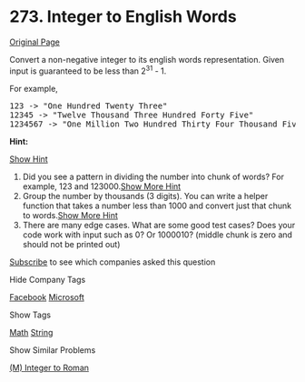# 273. Integer to English Words

[Original Page](https://leetcode.com/problems/integer-to-english-words/)

Convert a non-negative integer to its english words representation. Given input is guaranteed to be less than 2<sup>31</sup> - 1.

For example,  

<pre>123 -> "One Hundred Twenty Three"
12345 -> "Twelve Thousand Three Hundred Forty Five"
1234567 -> "One Million Two Hundred Thirty Four Thousand Five Hundred Sixty Seven"</pre>

**Hint:**

[Show Hint](#)

1.  Did you see a pattern in dividing the number into chunk of words? For example, 123 and 123000.[Show More Hint](#)
2.  Group the number by thousands (3 digits). You can write a helper function that takes a number less than 1000 and convert just that chunk to words.[Show More Hint](#)
3.  There are many edge cases. What are some good test cases? Does your code work with input such as 0? Or 1000010? (middle chunk is zero and should not be printed out)

<div>

[Subscribe](/subscribe/) to see which companies asked this question

</div>

<div>

<div id="company_tags" class="btn btn-xs btn-warning">Hide Company Tags</div>

<span class="hidebutton" style="display: inline;">[Facebook](/company/facebook/) [Microsoft](/company/microsoft/)</span></div>

<div>

<div id="tags" class="btn btn-xs btn-warning">Show Tags</div>

<span class="hidebutton">[Math](/tag/math/) [String](/tag/string/)</span></div>

<div>

<div id="similar" class="btn btn-xs btn-warning">Show Similar Problems</div>

<span class="hidebutton">[(M) Integer to Roman](/problems/integer-to-roman/)</span></div>